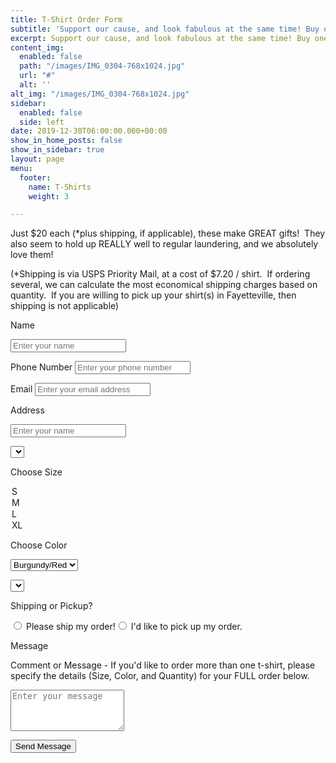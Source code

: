 ```yaml
---
title: T-Shirt Order Form
subtitle: 'Support our cause, and look fabulous at the same time! Buy one of our t-shirts. '
excerpt: Support our cause, and look fabulous at the same time! Buy one of our t-shirts.
content_img:
  enabled: false
  path: "/images/IMG_0304-768x1024.jpg"
  url: "#"
  alt: ''
alt_img: "/images/IMG_0304-768x1024.jpg"
sidebar:
  enabled: false
  side: left
date: 2019-12-30T06:00:00.000+00:00
show_in_home_posts: false
show_in_sidebar: true
layout: page
menu:
  footer:
    name: T-Shirts
    weight: 3

---
```

Just $20 each (*plus shipping, if applicable), these make GREAT gifts!  They also seem to hold up REALLY well to regular laundering, and we absolutely love them!

(*Shipping is via USPS Priority Mail, at a cost of $7.20 / shirt.  If ordering several, we can calculate the most economical shipping charges based on quantity.  If you are willing to pick up your shirt(s) in Fayetteville, then shipping is not applicable)

<form name="shirtForm" method="POST" netlify-honeypot="bot-field" data-netlify="true" id="shirt-form" class="shirt-form">

<p class="form-row">

<label class="form-label" for="shirt-name">Name</label>

<input type="text" name="shirt-name" id="shirt-name" class="form-input" placeholder="Enter your name" required> <span class="input-focus" aria-hidden="true"></span> </p>

<p class="form-row"> <label class="form-label" for="shirt-phone">Phone Number</label> <input type="phone" name="shirt-phone" id="shirt-phone" class="form-input" placeholder="Enter your phone number" required> <span class="input-focus" aria-hidden="true"></span> </p>

<p class="form-row"> <label class="form-label" for="shirt-email">Email</label> <input type="email" name="shirt-email" id="shirt-email" class="form-input" placeholder="Enter your email address" required> <span class="input-focus" aria-hidden="true"></span> </p>

<p class="form-row"> <label class="form-label" for="shirt-address">Address</label>

<input type="text" name="shirt-address" id="shirt-address" class="form-input" placeholder="Enter your name" required>  <span class="input-focus" aria-hidden="true" required></span> </p>

<p class="form-row">

<select name="size" id="size">

<label class="form-label" for="size">Choose Size</label>

<option value="Small">S</option> <option value="Medium">M</option> <option value="Large">L</option>  <option value="Extra Large">XL</option> </select></p>

<p class="form-row">

<label class="form-label" for="color">Choose Color</label>

<select name="color" id="color">

<option value="Burgundy/Red">Burgundy/Red</option> <option value="Purple">Purple</option> <option value="Turquoise">Turquoise</option> </select></p>

<p class="form-row" id="shipping-radio">

<select name="shipping-radio" id="shipping-radio">

<label for="shipping-radio">Shipping or Pickup?</label>

<input type="radio" id="shipping-yes" name="shipping" value="Please ship my order!"> <label for="shipping-yes">Please ship my order!</label><input type="radio" id="shipping-no" name="shipping" value="I'd like to pick up my order."> <label for="shipping-no">I'd like to pick up my order.</label>

</select></p>

<p class="form-row"> <label class="form-label" for="shirt-message">Message</label>

<p>Comment or Message - If you'd like to order more than one t-shirt, please specify the details (Size, Color, and Quantity) for your FULL order below.</p>

 <textarea name="message" id="shirt-message" class="form-textarea" rows="4" placeholder="Enter your message"></textarea> <span class="input-focus" aria-hidden="true" required></span> </p>

<input type="hidden" name="form-name" value="shirtForm" /> <p class="form-row form-submit">

<button type="submit" class="primary button">Send Message</button> </p> </form>